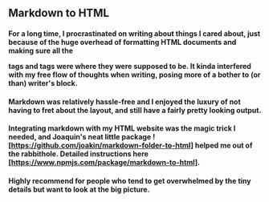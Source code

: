 ## Markdown to HTML

#### For a long time, I procrastinated on writing about things I cared about, just because of the huge overhead of formatting HTML documents and making sure all the <p> tags and <a> tags were where they were supposed to be. It kinda interfered with my free flow of thoughts when writing, posing more of a bother to (or than) writer's block.

#### Markdown was relatively hassle-free and I enjoyed the luxury of not having to fret about the layout, and still have a fairly pretty looking output.

#### Integrating markdown with my HTML website was the magic trick I needed, and Joaquin's neat little package ![https://github.com/joakin/markdown-folder-to-html] helped me out of the rabbithole. Detailed instructions here [https://www.npmjs.com/package/markdown-to-html].

#### Highly recommend for people who tend to get overwhelmed by the tiny details but want to look at the big picture.